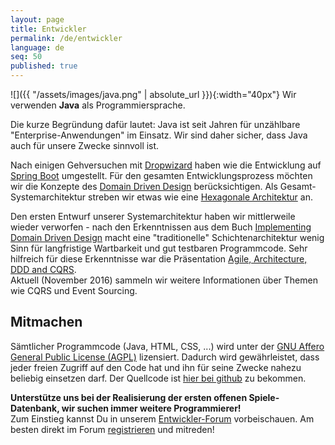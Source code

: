```yaml
---
layout: page
title: Entwickler
permalink: /de/entwickler
language: de
seq: 50
published: true
---
```



![]({{ "/assets/images/java.png" | absolute_url }}){:width="40px"}
Wir verwenden **Java** als Programmiersprache.

Die kurze Begründung dafür lautet: Java ist seit Jahren für unzählbare "Enterprise-Anwendungen" im Einsatz. Wir sind daher sicher, dass Java auch für unsere Zwecke sinnvoll ist.

Nach einigen Gehversuchen mit [Dropwizard](http://dropwizard.oi/) haben wie die Entwicklung auf [Spring Boot](https://projects.spring.io/spring-boot/) umgestellt. Für den gesamten Entwicklungsprozess möchten wir die Konzepte des [Domain Driven Design](https://de.wikipedia.org/wiki/Domain-driven_Design) berücksichtigen. Als Gesamt-Systemarchitektur streben wir etwas wie eine [Hexagonale Architektur](https://www.maibornwolff.de/blog/von-schichten-zu-ringen-hexagonale-architekturen-erklaert) an.

Den ersten Entwurf unserer Systemarchitektur haben wir mittlerweile wieder verworfen - nach den Erkenntnissen aus dem Buch [Implementing Domain Driven Design](http://www.informit.com/store/implementing-domain-driven-design-9780321834577) macht eine "traditionelle" Schichtenarchitektur wenig Sinn für langfristige Wartbarkeit und gut testbaren Programmcode. Sehr hilfreich für diese Erkenntnisse war die Präsentation [Agile, Architecture, DDD and CQRS](http://www.slideshare.net/jeppec/agile-ddd-cqrs).  
Aktuell (November 2016) sammeln wir weitere Informationen über Themen wie CQRS und Event Sourcing.

Mitmachen
---------

Sämtlicher Programmcode (Java, HTML, CSS, ...) wird unter der [GNU Affero General Public License (AGPL)](http://www.gnu.org/licenses/agpl-3.0.de.html) lizensiert. Dadurch wird gewährleistet, dass jeder freien Zugriff auf den Code hat und ihn für seine Zwecke nahezu beliebig einsetzen darf. Der Quellcode ist [hier bei github](https://github.com/oregami/) zu bekommen.

**Unterstütze uns bei der Realisierung der ersten offenen Spiele-Datenbank, wir suchen immer weitere Programmierer!**  
Zum Einstieg kannst Du in unserem [Entwickler-Forum](http://forum.oregami.org/viewforum.php?f=33) vorbeischauen. Am besten direkt im Forum [registrieren](http://forum.oregami.org/ucp.php?mode=register) und mitreden!
